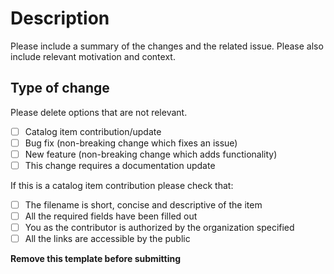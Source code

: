 # Description

Please include a summary of the changes and the related issue. Please also include relevant motivation and context.

## Type of change

Please delete options that are not relevant.

- [ ] Catalog item contribution/update
- [ ] Bug fix (non-breaking change which fixes an issue)
- [ ] New feature (non-breaking change which adds functionality)
- [ ] This change requires a documentation update

If this is a catalog item contribution please check that:

- [ ] The filename is short, concise and descriptive of the item
- [ ] All the required fields have been filled out
- [ ] You as the contributor is authorized by the organization specified
- [ ] All the links are accessible by the public

**Remove this template before submitting**

